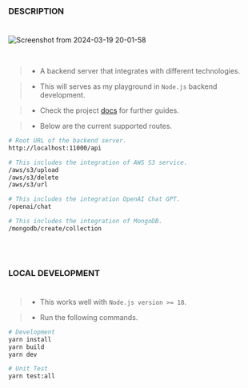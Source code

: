 ### DESCRIPTION
#

![Screenshot from 2024-03-19 20-01-58](https://github.com/kentlouisetonino/node-backend/assets/69438999/55747c89-94e4-4098-b04b-b4c7986cd24b)


<br />

> - A backend server that integrates with different technologies.

> - This will serves as my playground in `Node.js` backend development.

> - Check the project [docs](https://github.com/kentlouisetonino/node-backend/tree/develop/docs) for further guides.

> - Below are the current supported routes.

```bash
# Root URL of the backend server.
http://localhost:11000/api

# This includes the integration of AWS S3 service.
/aws/s3/upload
/aws/s3/delete
/aws/s3/url

# This includes the integration OpenAI Chat GPT.
/openai/chat

# This includes the integration of MongoDB.
/mongodb/create/collection
```

<br />
<br />



### LOCAL DEVELOPMENT
#
> - This works well with `Node.js version >= 18`.

> - Run the following commands.

```bash
# Development
yarn install
yarn build
yarn dev

# Unit Test
yarn test:all
```
